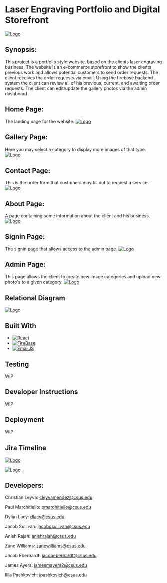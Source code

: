 [React.js]: https://img.shields.io/badge/React-20232A?style=for-the-badge&logo=react&logoColor=61DAFB
[React-url]: https://reactjs.org/
[Firebase.js]: https://img.shields.io/badge/Firebase-purple
[Firebase-url]: https://firebase.google.com/
[ELE-logo]: docs/media/Everything_Laser_Engraved_icon.png
[ELE-logowhiteorange]: docs/media/Everything_Laser_Engraved-logos_whiteorange.png
[Home-Page]: docs/media/HomePageImage.PNG
[Gallery-Page]: docs/media/GalleryPageImage.PNG
[Contact-Page]: docs/media/ContactPageImage.PNG
[About-Page]: docs/media/AboutPageImage.PNG
[Signin-Page]: docs/media/SigninPageImage.PNG
[Admin-Page]: docs/media/AdminPageImage.PNG
[Jira-Timeline]: docs/media/Jira%20Timeline.PNG
[Relation-Diagram]: docs/media/Relational_Diagram.png

# Laser Engraving Portfolio and Digital Storefront

[![Logo][ELE-logo]](https://example.com)

## Synopsis:

This project is a portfolio style website, based on the clients laser engraving business. The
website is an e-commerce storefront to show the clients previous work and allows potential
customers to send order requests. The client receives the order requests via email. Using the firebase backend system
the client can review all of his previous, current, and awaiting order requests. The client can edit/update the gallery
photos via the admin dashboard.

## Home Page:

The landing page for the website.
[![Logo][Home-Page]](https://example.com)

## Gallery Page:

Here you may select a category to display more images of that type.
[![Logo][Gallery-Page]](https://example.com)

## Contact Page:

This is the order form that customers may fill out to request a service.
[![Logo][Contact-Page]](https://example.com)

## About Page:

A page containing some information about the client and his business.
[![Logo][About-Page]](https://example.com)

## Signin Page:

The signin page that allows access to the admin page.
[![Logo][Signin-Page]](https://example.com)

## Admin Page:

This page allows the client to create new image categories and upload new photo's to a given category.
[![Logo][Admin-Page]](https://example.com)

## Relational Diagram

[![Logo][Relation-Diagram]](https://example.com)

## Built With

- [![React][React.js]][React-url]
- [![FireBase][Firebase.js]][Firebase-url]
- [![EmailJS][EmailJS.js]][EmailJS-url]

[React.js]: https://img.shields.io/badge/React-61DAFB?style=flat-square&logo=react&logoColor=white
[React-url]: https://reactjs.org/
[Firebase.js]: https://img.shields.io/badge/Firebase-FFCA28?style=flat-square&logo=firebase&logoColor=white
[Firebase-url]: https://firebase.google.com/
[EmailJS.js]: https://img.shields.io/badge/EmailJS-0DB7ED?style=flat-square&logo=emailjs&logoColor=white
[EmailJS-url]: https://www.emailjs.com/

## Testing

WIP

## Developer Instructions

WIP

## Deployment

WIP

## Jira Timeline

[![Logo][Jira-Timeline]](https://cyberknights8.atlassian.net/jira/software/projects/SCRUM/boards/1/timeline?timeline=MONTHS)

[![Logo][ELE-logowhiteorange]](https://example.com)

## Developers:

Christian Leyva:
cleyvamendez@csus.edu

Paul Marchitiello:
pmarchitiello@csus.edu

Dylan Lacy:
dlacy@csus.edu

Jacob Sullivan:
jacobdsullivan@csus.edu

Anish Rajah:
anishrajah@csus.edu

Zane Williams:
zanewilliams@csus.edu

Jacob Eberhardt:
jacobeberhardt@csus.edu

James Ayers:
jamesmayers2@csus.edu

Illia Pashkovich:
ipashkovich@csus.edu
